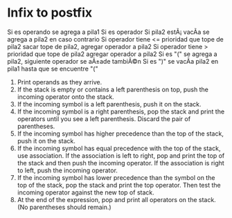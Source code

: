# Infix to postfix

Si es operando se agrega a pila1 Si es operador Si pila2 estÃ¡ vacÃ­a se agrega a pila2 en caso
contrario Si operador tiene <= prioridad que tope de pila2 sacar tope de pila2, agregar operador a
pila2 Si operador tiene > prioridad que tope de pila2 agregar operador a pila2 Si es "(" se agrega a
pila2, siguiente operador se aÃ±ade tambiÃ©n Si es ")" se vacÃ­a pila2 en pila1 hasta que se
encuentre "("

1. Print operands as they arrive.
2. If the stack is empty or contains a left parenthesis on top, push the incoming operator onto the
   stack.
3. If the incoming symbol is a left parenthesis, push it on the stack.
4. If the incoming symbol is a right parenthesis, pop the stack and print the operators until you
   see a left parenthesis. Discard the pair of parentheses.
5. If the incoming symbol has higher precedence than the top of the stack, push it on the stack.
6. If the incoming symbol has equal precedence with the top of the stack, use association. If the
   association is left to right, pop and print the top of the stack and then push the incoming
   operator. If the association is right to left, push the incoming operator.
7. If the incoming symbol has lower precedence than the symbol on the top of the stack, pop the
   stack and print the top operator. Then test the incoming operator against the new top of stack.
8. At the end of the expression, pop and print all operators on the stack. (No parentheses should
   remain.)
